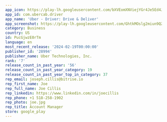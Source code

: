 ```yaml
---
app_icon: https://play-lh.googleusercontent.com/bXVEomXNViejYGr4Je5Ed4J08q8G00FUPYCdgoiPNF-2XAqWMYAGCBrK-n0OMYI3OALZ
app_id: com.ubercab.driver
app_name: 'Uber - Driver: Drive & Deliver'
app_screenshot: https://play-lh.googleusercontent.com/GhtkMOslg2miun9QZSaBb1FznypF7GoTYu94AfOfmBnW8O3xnYVp765QUZVlhPQrVJI
category: Business
country: US
id: PucGjwzE0rTm
language: en
most_recent_release: '2024-02-19T00:00:00'
publisher_id: '28994'
publisher_name: Uber Technologies, Inc.
rank: '7'
release_count_in_past_year: '56'
release_count_in_past_year_category: 19
release_count_in_past_year_top_in_category: 37
rep_email: joseph.cillis@bitrise.io
rep_first_name: Joe
rep_full_name: Joe Cillis
rep_linkedin: https://www.linkedin.com/in/joecillis
rep_phone: +1 518-258-1902
rep_photo: joe.jpg
rep_title: Account Manager
store: google_play
---
```

